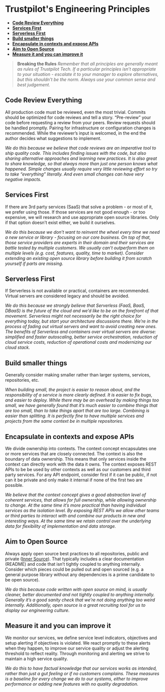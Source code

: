 # Trustpilot's Engineering Principles

- **[Code Review Everything](#code-review-everything)**
- **[Services First](#services-first)**
- **[Serverless First](#serverless-first)**
- **[Build smaller things](#build-smaller-things)**
- **[Encapsulate in contexts and expose APIs](#encapsulate-in-contexts-and-expose-apis)**
- **[Aim to Open Source](#aim-to-open-source)**
- **[Measure it and you can improve it](#measure-it-and-you-can-improve-it)**


> **Breaking the Rules**
> *Remember that all principles are generally meant as rules of Trustpilot Tech. If a particular principles isn’t appropriate to your situation - escalate it to your manager to explore alternatives, but this shouldn’t be the norm. Always use your common sense and best judgement.*

## Code Review Everything

All production code must be reviewed, even the most trivial. Commits should be optimized for code reviews and tell a story. “Pre-review” your code before requesting a review from your peers. Review requests should be handled promptly. Pairing for infrastructure or configuration changes is recommended. While the reviewer’s input is welcomed, in the end the author decides what suggestions to implement.

*We do this because we believe that code reviews are an imperative tool to ship quality code. This includes finding issues with the code, but also sharing alternative approaches and learning new practices. It is also great to share knowledge, so that always more than just one person knows what happened. Simple changes usually require very little reviewing effort so try to take “everything” literally. And even small changes can have very negative impacts.*

## Services First

If there are 3rd party services (SaaS) that solve a problem - or most of it, we prefer using those.
If those services are not good enough - or too expensive, we will research and use appropriate open source libraries. Only if that option doesn’t exist either, we build it ourselves.

*We do this because we don’t want to reinvent the wheel every time we need a new service or library - focusing on our core business. On top of that, those service providers are experts in their domain and their services are battle tested by multiple customers. We usually can’t outperform them on multiple levels (e.g. cost, features, quality, time to market). Consider extending an existing open source library before building it from scratch yourself if parts are missing.*

## Serverless First

If Serverless is not available or practical, containers are recommended.
Virtual servers are considered legacy and should be avoided.

*We do this because we strongly believe that Serverless (FaaS, BaaS, DBaaS) is the future of the cloud and we’d like to be on the forefront of that movement. Serverless might not necessarily be the right choice for everything today, but start your architecture discussions there. We’re in the process of fading out virtual servers and want to avoid creating new ones. The benefits of Serverless and containers over virtual servers are diverse: simplified and faster autoscaling, better service orchestration, reduction of cloud service costs, reduction of operational costs and modernizing our cloud stack.*

## Build smaller things

Generally consider making smaller rather than larger systems, services, repositories, etc.

*When building small, the project is easier to reason about, and the responsibility of a service is more clearly defined. It is easier to fix bugs, and easier to deploy.*
*While there may be an overhead by making things too small, we have generally found that it’s much easier to combine things that are too small, than to take things apart that are too large. Combining is easier than splitting.*
*It is perfectly fine to have multiple services and projects from the same context be in multiple repositories.*

## Encapsulate in contexts and expose APIs

We divide ownership into contexts. The context concept encapsulates one or more services that are closely connected. The context is also the boundary of data ownership. This means that only services inside the context can directly work with the data it owns. The context exposes REST APIs to be be used by other contexts as well as our customers and third party services. For any API endpoint, consider first if it can be public, if not can it be private and only make it internal if none of the first two are possible.

*We believe that the context concept gives a good abstraction level of coherent services, that allows for full ownership, while allowing ownership to change. At the same time it’s more practical than having individual services as the isolation level. By exposing REST APIs we allow other teams or third parties to interact with and combine our products in new and interesting ways. At the same time we retain control over the underlying data for flexibility of implementation and data storage.*

## Aim to Open Source

Always apply open source best practices to all repositories, public and private ([Inner Source](https://en.wikipedia.org/wiki/Inner_source)). That typically includes a clear documentation (README) and code that isn’t tightly coupled to anything internally. Consider which pieces could be pulled out and open sourced (e.g. a general purpose library without any dependencies is a prime candidate to be open source).

*We do this because code written with open source on mind, is usually cleaner, better documented and not tightly coupled to anything internally. Generally it’s a good sanity check that we’re not doing anything too weird internally. Additionally, open source is a great recruiting tool for us to display our engineering culture.*

## Measure it and you can improve it

We monitor our services, we define service level indicators, objectives and setup alerting if objectives is violated. We react promptly to these alerts when they happen, to improve our service quality or adjust the alerting threshold to reflect reality. Through monitoring and alerting we strive to maintain a high service quality.

*We do this to have factual knowledge that our services works as intended, rather than just a gut feeling or if no customers complains. These measures is a baseline for every change we do to our systems, either to improve performance or adding new features with no quality degradation.*
